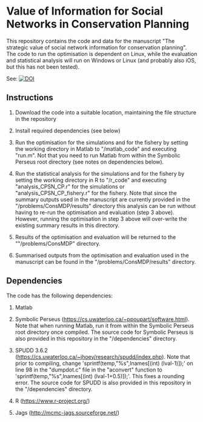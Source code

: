 # Value of Information for Social Networks in Conservation Planning

This repository contains the code and data for the manuscript "The strategic value of social network information for conservation planning". The code to run the optimisation is dependent on Linux, while the evaluation and statistical analysis will run on Windows or Linux (and probably also iOS, but this has not been tested).   

See: [![DOI](https://zenodo.org/badge/147589655.svg)](https://zenodo.org/badge/latestdoi/147589655)

## Instructions

1) Download the code into a suitable location, maintaining the file structure in the repository

2) Install required dependencies (see below)

3) Run the optimisation for the simulations and for the fishery by setting the working directory in Matlab to "/matlab_code" and executing "run.m". Not that you need to run Matlab from within the Symbolic Perseus root directory (see notes on dependencies below).

4) Run the statistical analysis for the simulations and for the fishery by setting the working directory in R to "/r_code" and executing "analysis_CPSN_CP.r" for the simulations or "analysis_CPSN_CP_fishery.r" for the fishery. Note that since the summary outputs used in the manuscript are currently provided in the "/problems/ConsMDP/results" directory this analysis can be run without having to re-run the optimisation and evaluation (step 3 above). However, running the optimisation in step 3 above will over-write the existing summary results in this directory.     

5) Results of the optimisation and evaluation will be returned to the ""/problems/ConsMDP" directory.

6) Summarised outputs from the optimisation and evaluation used in the manuscript can be found in the "/problems/ConsMDP/results" directory.     

## Dependencies

The code has the following dependencies:

1) Matlab

2) Symbolic Perseus (https://cs.uwaterloo.ca/~ppoupart/software.html). Note that when running Matlab, run it from within the Symbolic Perseus root directory once compiled. The source code for Symbolic Perseus is also provided in this repository in the "/dependencies" directory.

3) SPUDD 3.6.2 (https://cs.uwaterloo.ca/~jhoey/research/spudd/index.php). Note that prior to compiling, change 'sprintf(temp,"%s",lnames[(int) (lval-1)]);' on line 98 in the "dumpdot.c" file in the "aconvert" function to 'sprintf(temp,"%s",lnames[(int) (lval-1+0.5)]);'. This fixes a rounding error. The source code for SPUDD is also provided in this repository in the "/dependencies" directory.       

4) R (https://www.r-project.org/)

5) Jags (http://mcmc-jags.sourceforge.net/)
